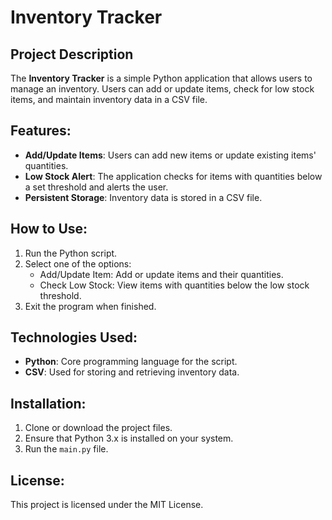 # Inventory Tracker

## Project Description
The **Inventory Tracker** is a simple Python application that allows users to manage an inventory. Users can add or update items, check for low stock items, and maintain inventory data in a CSV file.

## Features:
- **Add/Update Items**: Users can add new items or update existing items' quantities.
- **Low Stock Alert**: The application checks for items with quantities below a set threshold and alerts the user.
- **Persistent Storage**: Inventory data is stored in a CSV file.

## How to Use:
1. Run the Python script.
2. Select one of the options:
   - Add/Update Item: Add or update items and their quantities.
   - Check Low Stock: View items with quantities below the low stock threshold.
3. Exit the program when finished.

## Technologies Used:
- **Python**: Core programming language for the script.
- **CSV**: Used for storing and retrieving inventory data.

## Installation:
1. Clone or download the project files.
2. Ensure that Python 3.x is installed on your system.
3. Run the `main.py` file.

## License:
This project is licensed under the MIT License.
